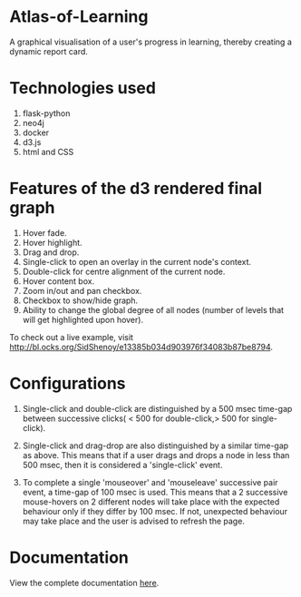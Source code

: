 # Atlas-of-Learning
A graphical visualisation of a user's progress in learning, thereby creating a dynamic report card.

# Technologies used
1. flask-python
2. neo4j
3. docker
4. d3.js
5. html and CSS

# Features of the d3 rendered final graph
1. Hover fade.
2. Hover highlight.
3. Drag and drop.
4. Single-click to open an overlay in the current node's context.
5. Double-click for centre alignment of the current node.
6. Hover content box.
7. Zoom in/out and pan checkbox.
8. Checkbox to show/hide graph.
9. Ability to change the global degree of all nodes (number of levels that will get highlighted upon hover).

To check out a live example, visit http://bl.ocks.org/SidShenoy/e13385b034d903976f34083b87be8794.

# Configurations
1. Single-click and double-click are distinguished by a 500 msec time-gap between successive clicks( < 500 for double-click,> 500 for single-click).
  
2. Single-click and drag-drop are also distinguished by a similar time-gap as above. This means that if a user drags and drops a node in less than 500 msec, then it is considered a 'single-click' event.

3. To complete a single 'mouseover' and 'mouseleave' successive pair event, a time-gap of 100 msec is used. This means that a 2 successive mouse-hovers on 2 different nodes will take place with the expected behaviour only if they differ by 100 msec. If not, unexpected behaviour may take place and the user is advised to refresh the page. 

# Documentation

View the complete documentation [here](https://sidshenoy.github.io/Atlas-of-Learning/license/).
